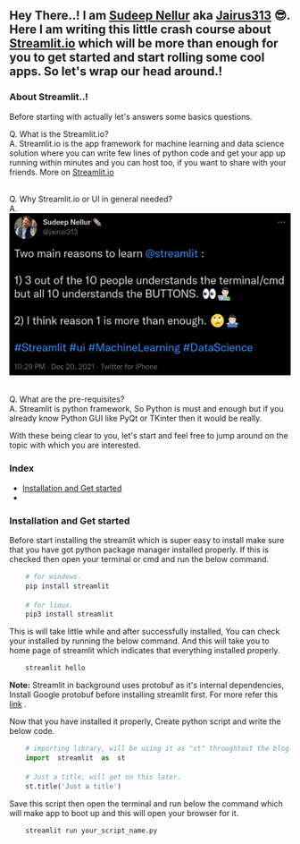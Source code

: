 ## Hey There..! I am **[Sudeep Nellur](sudeepnellur.tech)** aka **[Jairus313](sudeepnellur.tech)** :sunglasses:. Here I am writing this little crash course about **[Streamlit.io](streamlit.io)** which will be more than enough for you to get started and start rolling some cool apps. So let's wrap our head around.!

### About Streamlit..!

Before starting with actually let's answers some basics questions.

Q. What is the Streamlit.io?</br>
A. Streamlit.io is the app framework for machine learning and data science solution where you can write few lines of python code and get your app up running within minutes and you can host too, if you want to share with your friends. More on [Streamlit.io](streamlit.io)</br></br>

Q. Why Streamlit.io or UI in general needed?</br>
A. ![tweet](tweet.png)</br></br>

Q. What are the pre-requisites?</br>
A. Streamlit is python framework, So Python is must and enough but if you already know Python GUI like PyQt or TKinter then it would be  really.

With these being clear to you, let's start and feel free to jump around on the topic with which you are interested.

### Index

 - [Installation and Get started](#Installation)
 - 


<a id="Installation"></a>
### Installation and Get started

Before start installing the streamlit which is super easy to install make sure that you have got python package manager installed properly. If this is checked then open your terminal or cmd and run the below command.

```sh
	# for windows.
	pip install streamlit

	# for linux.
	pip3 install streamlit
``` 

This is will take little while and after successfully installed, You can check your installed by running the below command. And this will take you to home page of streamlit which indicates that everything installed properly. 


```sh
	streamlit hello
```

**Note:**  Streamlit in background uses protobuf as it's internal dependencies, Install Google protobuf before installing streamlit first. For more refer this [link](https://stackoverflow.com/questions/61922334/how-to-solve-attributeerror-module-google-protobuf-descriptor-has-no-attribu) .

Now that you have installed it properly, Create python script and write the below code.

```python
	# importing library, will be using it as "st" throughtout the blog.
	import  streamlit  as  st

	# Just a title, will get on this later.
	st.title('Just a title')
```

Save this script then open the terminal and run below the command which will make app to boot up and this will open your browser for it.

```sh
	streamlit run your_script_name.py
```
